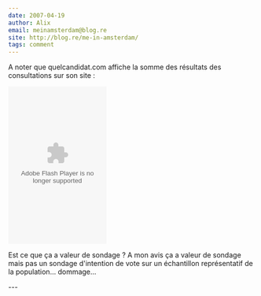 ```yaml
---
date: 2007-04-19
author: Alix
email: meinamsterdam@blog.re
site: http://blog.re/me-in-amsterdam/
tags: comment
---
```


<p>A noter que quelcandidat.com affiche la somme des résultats des consultations sur son site :</p>
<object classid="clsid:d27cdb6e-ae6d-11cf-96b8-444553540000" codebase="http://fpdownload.macromedia.com/pub/shockwave/cabs/flash/swflash.cab#version=7,0,0,0" height="320" id="http://www.quelcandidat.com/modules/widget_match.swf" width="200"><param name="allowScriptAccess" value="sameDomain" /><param name="movie" value="http://www.quelcandidat.com/modules/widget_match.swf" /><param name="quality" value="high" /><param name="bgcolor" value="#ffffff" /><embed align="middle" allowscriptaccess="sameDomain" bgcolor="#ffffff" height="320" name="widget_match" pluginspage="http://www.macromedia.com/go/getflashplayer" quality="high" src="http://www.quelcandidat.com/modules/widget_match.swf" type="application/x-shockwave-flash" width="200"></embed></object>

<p>Est ce que ça a valeur de sondage ? A mon avis ça a valeur de sondage mais pas un sondage d'intention de vote sur un échantillon représentatif de la population... dommage...</p>
---